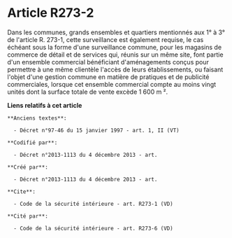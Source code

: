 # Article R273-2

Dans les communes, grands ensembles et quartiers mentionnés aux 1° à 3° de l'article R. 273-1, cette surveillance est
également requise, le cas échéant sous la forme d'une surveillance commune, pour les magasins de commerce de détail et de
services qui, réunis sur un même site, font partie d'un ensemble commercial bénéficiant d'aménagements conçus pour permettre
à une même clientèle l'accès de leurs établissements, ou faisant l'objet d'une gestion commune en matière de pratiques et de
publicité commerciales, lorsque cet ensemble commercial compte au moins vingt unités dont la surface totale de vente excède 1
600 m ².

**Liens relatifs à cet article**

	**Anciens textes**:

	  - Décret n°97-46 du 15 janvier 1997 - art. 1, II (VT)

	**Codifié par**:

	  - Décret n°2013-1113 du 4 décembre 2013 - art.

	**Créé par**:

	  - Décret n°2013-1113 du 4 décembre 2013 - art.

	**Cite**:

	  - Code de la sécurité intérieure - art. R273-1 (VD)

	**Cité par**:

	  - Code de la sécurité intérieure - art. R273-6 (VD)
